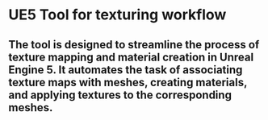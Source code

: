 # UE5 Tool for texturing workflow

##  The tool is designed to streamline the process of texture mapping and material creation in Unreal Engine 5. It automates the task of associating texture maps with meshes, creating materials, and applying textures to the corresponding meshes.